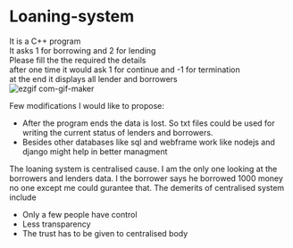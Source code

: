 # Loaning-system
It is a C++ program<br />
It asks 1 for borrowing and 2 for lending<br />
Please fill the the required the details<br />
after one time it would ask 1 for continue and -1 for termination<br />
at the end it displays all lender and borrowers<br />
![ezgif com-gif-maker](https://user-images.githubusercontent.com/77223246/169660739-5f70e461-cc06-473f-a432-ce1463d50ab0.gif)



Few modifications I would like to propose:
- After the program ends the data is lost. So txt files could be used for writing the current status of lenders and borrowers.
- Besides other databases like sql and webframe work like nodejs and django might help in better managment

The loaning system is centralised cause. I am the only one looking at the borrowers and lenders data.
I the borrower says he borrowed 1000 money no one except me could gurantee that. The demerits of centralised system include 
- Only a few people have control
- Less transparency 
- The trust has to be given to centralised body
